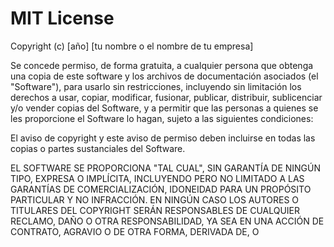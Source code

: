 # MIT License

Copyright (c) [año] [tu nombre o el nombre de tu empresa]

Se concede permiso, de forma gratuita, a cualquier persona que obtenga una copia de este software y los archivos de documentación asociados (el "Software"), para usarlo sin restricciones, incluyendo sin limitación los derechos a usar, copiar, modificar, fusionar, publicar, distribuir, sublicenciar y/o vender copias del Software, y a permitir que las personas a quienes se les proporcione el Software lo hagan, sujeto a las siguientes condiciones:

El aviso de copyright y este aviso de permiso deben incluirse en todas las copias o partes sustanciales del Software.

EL SOFTWARE SE PROPORCIONA "TAL CUAL", SIN GARANTÍA DE NINGÚN TIPO, EXPRESA O IMPLÍCITA, INCLUYENDO PERO NO LIMITADO A LAS GARANTÍAS DE COMERCIALIZACIÓN, IDONEIDAD PARA UN PROPÓSITO PARTICULAR Y NO INFRACCIÓN. EN NINGÚN CASO LOS AUTORES O TITULARES DEL COPYRIGHT SERÁN RESPONSABLES DE CUALQUIER RECLAMO, DAÑO O OTRA RESPONSABILIDAD, YA SEA EN UNA ACCIÓN DE CONTRATO, AGRAVIO O DE OTRA FORMA, DERIVADA DE, O

